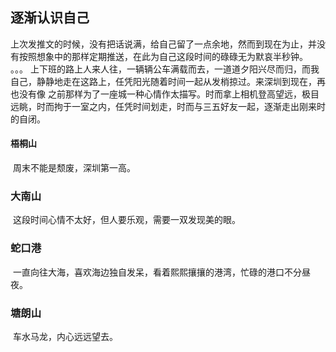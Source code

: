 ## 逐渐认识自己
  上次发推文的时候，没有把话说满，给自己留了一点余地，然而到现在为止，并没有按照想象中的那样定期推送，在此为自己这段时间的碌碌无为默哀半秒钟。
  。。。
  上下班的路上人来人往，一辆辆公车满载而去，一道道夕阳兴尽而归，而我自己，静静地走在这路上，任凭阳光随着时间一起从发梢掠过。来深圳到现在，再也没有像
  之前那样为了一座城一种心情作太描写。时而拿上相机登高望远，极目远眺，时而拘于一室之内，任凭时间划走，时而与三五好友一起，逐渐走出刚来时的自闭。
#### 梧桐山
  周末不能是颓废，深圳第一高。
### 大南山
  这段时间心情不太好，但人要乐观，需要一双发现美的眼。
### 蛇口港
  一直向往大海，喜欢海边独自发呆，看着熙熙攘攘的港湾，忙碌的港口不分昼夜。
### 塘朗山
  车水马龙，内心远远望去。
